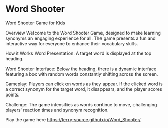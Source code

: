 # Word Shooter
Word Shooter Game for Kids

Overview
Welcome to the Word Shooter Game, designed to make learning synonyms an engaging experience for all. The game presents a fun and interactive way for everyone to enhance their vocabulary skills.

How it Works
Word Presentation: A target word is displayed at the top heading.

Word Shooter Interface: Below the heading, there is a dynamic interface featuring a box with random words constantly shifting across the screen.

Gameplay: Players can click on words as they appear. If the clicked word is a correct synonym for the target word, it disappears, and the player scores points.

Challenge: The game intensifies as words continue to move, challenging players' reaction times and synonym recognition.

Play the game here https://terry-source.github.io/Word_Shooter/
